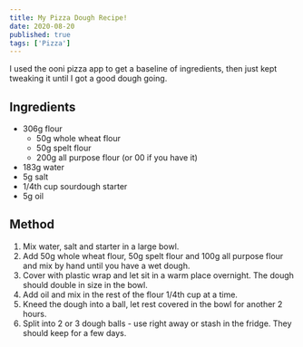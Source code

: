 ```yaml
---
title: My Pizza Dough Recipe!
date: 2020-08-20
published: true
tags: ['Pizza']
---
```


I used the ooni pizza app to get a baseline of ingredients, then just kept tweaking it until I got a good dough going.

## Ingredients
- 306g flour 
    - 50g whole wheat flour
    - 50g spelt flour
    - 200g all purpose flour (or 00 if you have it)
- 183g water
- 5g salt
- 1/4th cup sourdough starter
- 5g oil

## Method
1. Mix water, salt and starter in a large bowl.
1. Add 50g whole wheat flour, 50g spelt flour and 100g all purpose flour and mix by hand until you have a wet dough.
1. Cover with plastic wrap and let sit in a warm place overnight. The dough should double in size in the bowl.
1. Add oil and mix in the rest of the flour 1/4th cup at a time.
1. Kneed the dough into a ball, let rest covered in the bowl for another 2 hours.
1. Split into 2 or 3 dough balls - use right away or stash in the fridge. They should keep for a few days.


